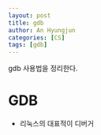 ```yaml
---
layout: post
title: gdb
author: An Hyungjun
categories: [CS]
tags: [gdb]
---
```


gdb 사용법을 정리한다.

# GDB 
- 리눅스의 대표적이 디버거
